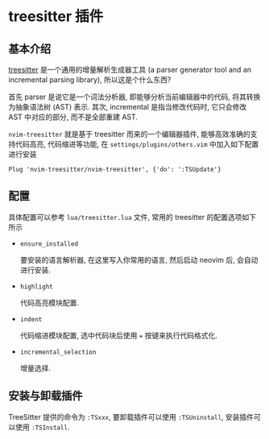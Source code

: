 # treesitter 插件

## 基本介绍

[treesitter](https://github.com/tree-sitter/tree-sitter) 是一个通用的增量解析生成器工具 (a parser generator tool and an incremental parsing
library), 所以这是个什么东西?

首先 parser 是说它是一个词法分析器, 即能够分析当前编辑器中的代码, 将其转换为抽象语法树 (AST) 表示.
其次, incremental 是指当修改代码时, 它只会修改 AST 中对应的部分, 而不是全部重建 AST.

`nvim-treesitter` 就是基于 treesitter 而来的一个编辑器插件, 能够高效准确的支持代码高亮,
代码缩进等功能, 在 `settings/plugins/others.vim` 中加入如下配置进行安装

    Plug 'nvim-treesitter/nvim-treesitter', {'do': ':TSUpdate'}

## 配置

具体配置可以参考 `lua/treesitter.lua` 文件, 常用的 treesitter 的配置选项如下所示

- `ensure_installed`

    要安装的语言解析器, 在这里写入你常用的语言, 然后启动 neovim 后, 会自动进行安装.

- `highlight`

    代码高亮模块配置.

- `indent`

    代码缩进模块配置, 选中代码块后使用 `=` 按键来执行代码格式化.

- `incremental_selection`

    增量选择.

## 安装与卸载插件

TreeSitter 提供的命令为 `:TSxxx`, 要卸载插件可以使用 `:TSUninstall`, 安装插件可以使用 `:TSInstall`.
